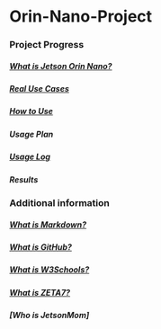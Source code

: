 # Orin-Nano-Project

### Project Progress

##### [What is Jetson Orin Nano?](What_is_Jetson_Orin_Nano.md)

##### [Real Use Cases](Real_Use_Cases.md)

##### [How to Use](How_to_Use.md)

##### Usage Plan

##### [Usage Log](Usage_Log.md)

##### Results


### Additional information

##### [What is Markdown?](What_is_Markdowm.md)

##### [What is GitHub?](What_is_GitHub.md)

##### [What is W3Schools?](What_is_W3Schools.md)

##### [What is ZETA7?](Who_is_ZETA7.md)

##### [Who is JetsonMom]
